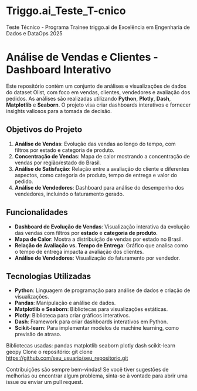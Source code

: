 # Triggo.ai_Teste_T-cnico
Teste Técnico - Programa Trainee triggo.ai de Excelência em Engenharia de Dados e DataOps 2025
# Análise de Vendas e Clientes - Dashboard Interativo

Este repositório contém um conjunto de análises e visualizações de dados do dataset Olist, com foco em vendas, clientes, vendedores e avaliação dos pedidos. As análises são realizadas utilizando **Python**, **Plotly**, **Dash**, **Matplotlib** e **Seaborn**. O projeto visa criar dashboards interativos e fornecer insights valiosos para a tomada de decisão.

## Objetivos do Projeto

1. **Análise de Vendas**: Evolução das vendas ao longo do tempo, com filtros por estado e categoria de produto.
2. **Concentração de Vendas**: Mapa de calor mostrando a concentração de vendas por região/estado do Brasil.
3. **Análise de Satisfação**: Relação entre a avaliação do cliente e diferentes aspectos, como categoria de produto, tempo de entrega e valor do pedido.
4. **Análise de Vendedores**: Dashboard para análise do desempenho dos vendedores, incluindo o faturamento gerado.

## Funcionalidades

- **Dashboard de Evolução de Vendas**: Visualização interativa da evolução das vendas com filtros por **estado** e **categoria de produto**.
- **Mapa de Calor**: Mostra a distribuição de vendas por estado no Brasil.
- **Relação de Avaliação vs. Tempo de Entrega**: Gráfico que analisa como o tempo de entrega impacta a avaliação dos clientes.
- **Análise de Vendedores**: Visualização do faturamento por vendedor.

## Tecnologias Utilizadas

- **Python**: Linguagem de programação para análise de dados e criação de visualizações.
- **Pandas**: Manipulação e análise de dados.
- **Matplotlib** e **Seaborn**: Bibliotecas para visualizações estáticas.
- **Plotly**: Biblioteca para criar gráficos interativos.
- **Dash**: Framework para criar dashboards interativos em Python.
- **Scikit-learn**: Para implementar modelos de machine learning, como previsão de atraso.

Bibliotecas usadas: 
pandas
matplotlib
seaborn
plotly
dash
scikit-learn
geopy
Clone o repositório:
git clone https://github.com/seu_usuario/seu_repositorio.git


Contribuições são sempre bem-vindas! Se você tiver sugestões de melhorias ou encontrar algum problema, sinta-se à vontade para abrir uma issue ou enviar um pull request.
